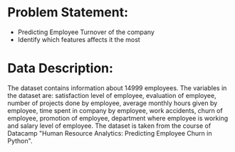# Problem Statement:

- Predicting Employee Turnover of the company
- Identify which features affects it the most

# Data Description:
The dataset contains information about 14999 employees. The variables in the dataset are: satisfaction level of employee, evaluation of employee, number of projects done by employee, average monthly hours given by employee, time spent in company by employee, work accidents, churn of employee, promotion of employee, department where employee is working and salary level of employee. The dataset is taken from the course of Datacamp "Human Resource Analytics: Predicting Employee Churn in Python".
